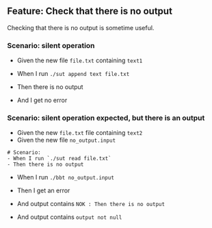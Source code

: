 ## Feature: Check that there is no output

Checking that there is no output is sometime useful.

### Scenario: silent operation
- Given the new file `file.txt` containing `text1`

- When I run `./sut append text file.txt`

- Then there is no output
- And I get no error
  
### Scenario: silent operation expected, but there is an output

- Given the new `file.txt` file containing `text2`
- Given the new file `no_output.input`
```
# Scenario:
- When I run `./sut read file.txt`
- Then there is no output
```

- When I run `./bbt no_output.input`

- Then I get an error
- And output contains `NOK : Then there is no output`
- And output contains `output not null`

